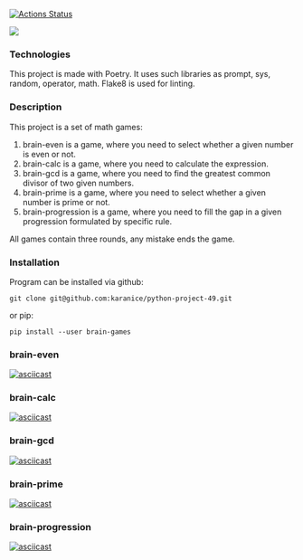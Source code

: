 [![Actions Status](https://github.com/karanice/python-project-49/actions/workflows/hexlet-check.yml/badge.svg)](https://github.com/karanice/python-project-49/actions)

<a href="https://codeclimate.com/github/karanice/python-project-49/maintainability"><img src="https://api.codeclimate.com/v1/badges/62cf6bd23953dd4e4b71/maintainability" /></a>

### Technologies

This project is made with Poetry. It uses such libraries as prompt, sys, random, operator, math.
Flake8 is used for linting.


### Description

This project is a set of math games:

1. brain-even is a game, where you need to select whether a given number is even or not.
2. brain-calc is a game, where you need to calculate the expression.
3. brain-gcd is a game, where you need to find the greatest common divisor of two given numbers.
4. brain-prime is a game, where you need to select whether a given number is prime or not.
5. brain-progression is a game, where you need to fill the gap in a given progression formulated by specific rule.

All games contain three rounds, any mistake ends the game.

### Installation

Program can be installed via github:

`git clone git@github.com:karanice/python-project-49.git`

or pip:

`pip install --user brain-games`


### brain-even 
[![asciicast](https://asciinema.org/a/UJHeKXNS9axqKT9nqLG2NlDfz.svg)](https://asciinema.org/a/UJHeKXNS9axqKT9nqLG2NlDfz)

### brain-calc 
[![asciicast](https://asciinema.org/a/v2SYwDWBcFN3nZCVCnHMJQBjZ.svg)](https://asciinema.org/a/v2SYwDWBcFN3nZCVCnHMJQBjZ)

### brain-gcd 
[![asciicast](https://asciinema.org/a/lkygwxoyIFuHV5FRRuwyq5KcN.svg)](https://asciinema.org/a/lkygwxoyIFuHV5FRRuwyq5KcN)

### brain-prime 
[![asciicast](https://asciinema.org/a/QMmf0AJIMzTYgkl0cL5ZaKzb8.svg)](https://asciinema.org/a/QMmf0AJIMzTYgkl0cL5ZaKzb8)

### brain-progression 
[![asciicast](https://asciinema.org/a/RUqWeTOFcxQrLKilQqyWQzWLC.svg)](https://asciinema.org/a/RUqWeTOFcxQrLKilQqyWQzWLC)
